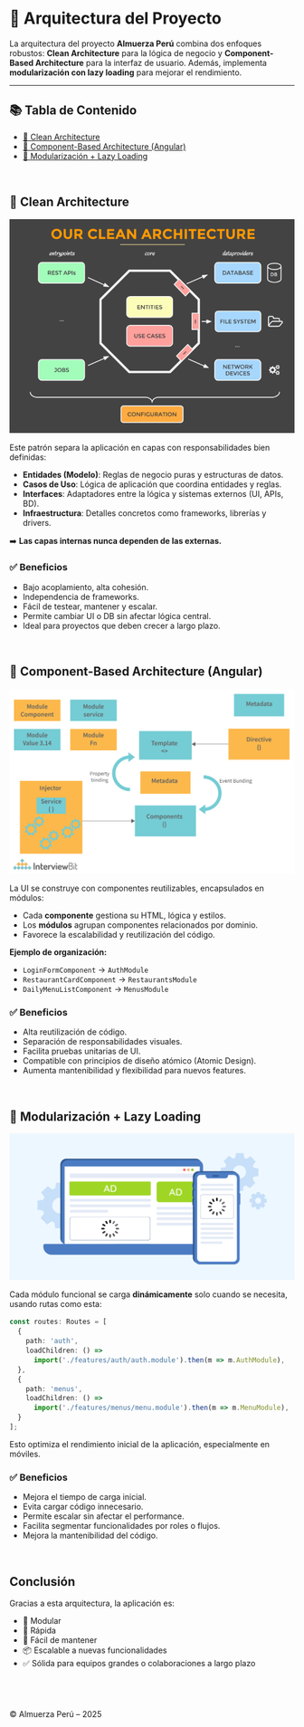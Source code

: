 # 🧱 Arquitectura del Proyecto

La arquitectura del proyecto **Almuerza Perú** combina dos enfoques robustos: **Clean Architecture** para la lógica de negocio y **Component-Based Architecture** para la interfaz de usuario. Además, implementa **modularización con lazy loading** para mejorar el rendimiento.

---

## 📚 Tabla de Contenido

- [🔹 Clean Architecture](#-clean-architecture)
- [🔹 Component-Based Architecture (Angular)](#-component-based-architecture-angular)
- [🔹 Modularización + Lazy Loading](#-modularización--lazy-loading)

&nbsp;

## 🔹 Clean Architecture

<p align="center">
  <img src="./assets/clean-architecture-diagram.webp" alt="Clean Architecture" style="max-width: 100%; width: 600px;" />
</p>

Este patrón separa la aplicación en capas con responsabilidades bien definidas:

- **Entidades (Modelo)**: Reglas de negocio puras y estructuras de datos.
- **Casos de Uso**: Lógica de aplicación que coordina entidades y reglas.
- **Interfaces**: Adaptadores entre la lógica y sistemas externos (UI, APIs, BD).
- **Infraestructura**: Detalles concretos como frameworks, librerías y drivers.

➡️ **Las capas internas nunca dependen de las externas.**

### ✅ Beneficios

- Bajo acoplamiento, alta cohesión.
- Independencia de frameworks.
- Fácil de testear, mantener y escalar.
- Permite cambiar UI o DB sin afectar lógica central.
- Ideal para proyectos que deben crecer a largo plazo.

&nbsp;

## 🔹 Component-Based Architecture (Angular)

<p align="center">
  <img src="./assets/component-based-architecture.png" alt="Arquitectura Componentes Angular" style="max-width: 100%; width: 600px;" />
</p>

La UI se construye con componentes reutilizables, encapsulados en módulos:

- Cada **componente** gestiona su HTML, lógica y estilos.
- Los **módulos** agrupan componentes relacionados por dominio.
- Favorece la escalabilidad y reutilización del código.

**Ejemplo de organización:**

- `LoginFormComponent` → `AuthModule`
- `RestaurantCardComponent` → `RestaurantsModule`
- `DailyMenuListComponent` → `MenusModule`

### ✅ Beneficios

- Alta reutilización de código.
- Separación de responsabilidades visuales.
- Facilita pruebas unitarias de UI.
- Compatible con principios de diseño atómico (Atomic Design).
- Aumenta mantenibilidad y flexibilidad para nuevos features.

&nbsp;

## 🔹 Modularización + Lazy Loading

![Lazy Loading](./assets/lazy-loading-architecture.png)

Cada módulo funcional se carga **dinámicamente** solo cuando se necesita, usando rutas como esta:

```ts
const routes: Routes = [
  {
    path: 'auth',
    loadChildren: () =>
      import('./features/auth/auth.module').then(m => m.AuthModule),
  },
  {
    path: 'menus',
    loadChildren: () =>
      import('./features/menus/menu.module').then(m => m.MenuModule),
  }
];
```

Esto optimiza el rendimiento inicial de la aplicación, especialmente en móviles.

### ✅ Beneficios

- Mejora el tiempo de carga inicial.
- Evita cargar código innecesario.
- Permite escalar sin afectar el performance.
- Facilita segmentar funcionalidades por roles o flujos.
- Mejora la mantenibilidad del código.

&nbsp;

## Conclusión

Gracias a esta arquitectura, la aplicación es:

- 🧩 Modular
- 🚀 Rápida
- 🔧 Fácil de mantener
- 📦 Escalable a nuevas funcionalidades
- ✅ Sólida para equipos grandes o colaboraciones a largo plazo

&nbsp;
---

© Almuerza Perú – 2025
